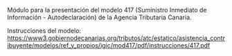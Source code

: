 Módulo para la presentación del modelo 417 (Suministro Inmediato de Información - Autodeclaración) de
la Agencia Tributaria Canaria.

Instrucciones del modelo:
<https://www3.gobiernodecanarias.org/tributos/atc/estatico/asistencia_contribuyente/modelos/ref_y_propios/igic/mod417/pdf/instrucciones/417.pdf>
